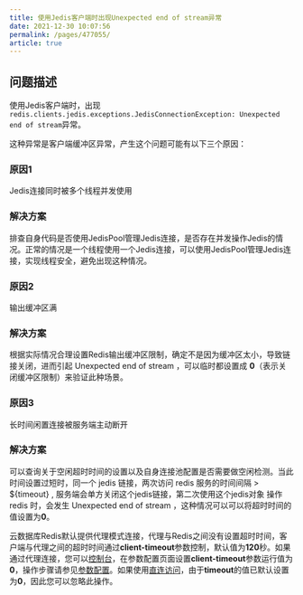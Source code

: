 ```yaml
---
title: 使用Jedis客户端时出现Unexpected end of stream异常
date: 2021-12-30 10:07:56
permalink: /pages/477055/
article: true
---
```


## 问题描述

使用Jedis客户端时，出现`redis.clients.jedis.exceptions.JedisConnectionException: Unexpected end of stream`异常。

这种异常是客户端缓冲区异常，产生这个问题可能有以下三个原因：

### 原因1

Jedis连接同时被多个线程并发使用

### 解决方案

排查自身代码是否使用JedisPool管理Jedis连接，是否存在并发操作Jedis的情况。正常的情况是一个线程使用一个Jedis连接，可以使用JedisPool管理Jedis连接，实现线程安全，避免出现这种情况。

### 原因2

输出缓冲区满

### 解决方案

根据实际情况合理设置Redis输出缓冲区限制，确定不是因为缓冲区太小，导致链接关闭，进而引起 Unexpected end of stream ，可以临时都设置成 **0**（表示关闭缓冲区限制）来验证此种场景。

### 原因3

长时间闲置连接被服务端主动断开

### 解决方案

可以查询关于空闲超时时间的设置以及自身连接池配置是否需要做空闲检测。当此时间设置过短时，同一个 jedis 链接，两次访问 redis 服务的时间间隔 > ${timeout} , 服务端会单方关闭这个jedis链接，第二次使用这个jedis对象 操作 redis 时，会发生 Unexpected end of stream ，这种情况可以可以将超时时间的值设置为**0**。

云数据库Redis默认提供代理模式连接，代理与Redis之间没有设置超时时间，客户端与代理之间的超时时间通过**client-timeout**参数控制，默认值为**120**秒。如果通过代理连接，您可以[控制台](https://console.capitalonline.net/dbinstances)，在参数配置页面设置**client-timeout**参数运行值为**0**，操作步骤请参见[参数配置](./../05.操作指南/09.参数配置.md)。如果使用[直连访问](./../05.操作指南/03.连接实例/03.使用直连地址连接.md)，由于**timeout**的值已默认设置为**0**，因此您可以忽略此操作。

